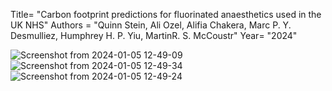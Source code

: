 Title= "Carbon footprint predictions for fluorinated anaesthetics used in the UK NHS"
Authors = "Quinn Stein, Ali Ozel, Alifia Chakera, Marc P. Y. Desmulliez, Humphrey H. P. Yiu, MartinR. S. McCoustr"
Year= "2024"

![Screenshot from 2024-01-05 12-49-09](https://github.com/QuinnSteinRes/DOWFA/assets/152495977/34a829ed-c938-4524-881f-970b666a3c66)
![Screenshot from 2024-01-05 12-49-34](https://github.com/QuinnSteinRes/DOWFA/assets/152495977/8771a397-037f-4785-9af4-47ad2a460be0)
![Screenshot from 2024-01-05 12-49-24](https://github.com/QuinnSteinRes/DOWFA/assets/152495977/34fe1ade-bafb-4f67-ad08-08faf99abfe8)
